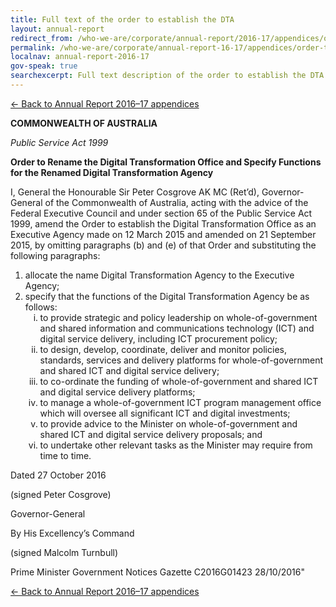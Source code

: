 ```yaml
---
title: Full text of the order to establish the DTA
layout: annual-report
redirect_from: /who-we-are/corporate/annual-report/2016-17/appendices/order-to-establish-the-dta/
permalink: /who-we-are/corporate/annual-report-16-17/appendices/order-to-establish-the-dta/
localnav: annual-report-2016-17
gov-speak: true
searchexcerpt: Full text description of the order to establish the DTA.
---
```


[&larr; Back to Annual Report 2016–17 appendices](/who-we-are/corporate/annual-report-16-17/05-appendices#order-to-establish-the-dta)

<p><strong>COMMONWEALTH OF AUSTRALIA</strong></p>
<p><em>Public Service Act 1999</em></p>
<p><strong>Order to Rename the Digital Transformation Office and Specify Functions for the Renamed Digital Transformation Agency</strong></p>
<p>I, General the Honourable Sir Peter Cosgrove AK MC (Ret’d), Governor-General of the Commonwealth of Australia, acting with the advice of the Federal Executive Council and under section 65 of the Public Service Act 1999, amend the Order to establish the Digital Transformation Office as an Executive Agency made on 12 March 2015 and amended on 21 September 2015, by omitting paragraphs (b) and (e) of that Order and substituting the following paragraphs:</p>
<ol>
  <li style="list-style-type: (b)">allocate the name Digital Transformation Agency to the Executive Agency;</li>
  <li style="list-style-type: (e)"">specify that the functions of the Digital Transformation Agency be as follows:
    <ol style="list-style-type: lower-roman">
      <li>to provide strategic and policy leadership on whole-of-government and shared information and communications technology (ICT) and digital service delivery, including ICT procurement policy;</li>
      <li>to design, develop, coordinate, deliver and monitor policies, standards, services and delivery platforms for whole-of-government and shared ICT and digital service delivery;</li>
      <li>to co-ordinate the funding of whole-of-government and shared ICT and digital service delivery platforms;</li>
      <li>to manage a whole-of-government ICT program management office which will oversee all significant ICT and digital investments;</li>
      <li>to provide advice to the Minister on whole-of-government and shared ICT and digital service delivery proposals; and</li>
      <li>to undertake other relevant tasks as the Minister may require from time to time.</li>
    </ol>
  </li>
</ol>
<p></p>
<p>Dated 27 October 2016</p>
<p>(signed Peter Cosgrove)</p>
<p>Governor-General</p>
<p>By His Excellency’s Command</p>
<p>(signed Malcolm Turnbull)</p>
<p></p>
<p>Prime Minister Government Notices Gazette C2016G01423 28/10/2016"

[&larr; Back to Annual Report 2016–17 appendices](/who-we-are/corporate/annual-report-16-17/05-appendices#order-to-establish-the-dta)
